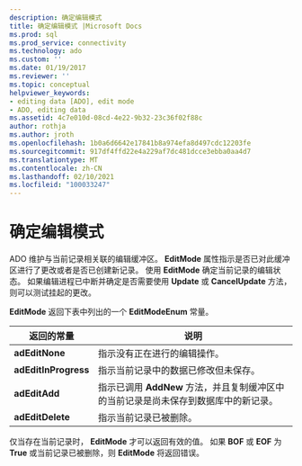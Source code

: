```yaml
---
description: 确定编辑模式
title: 确定编辑模式 |Microsoft Docs
ms.prod: sql
ms.prod_service: connectivity
ms.technology: ado
ms.custom: ''
ms.date: 01/19/2017
ms.reviewer: ''
ms.topic: conceptual
helpviewer_keywords:
- editing data [ADO], edit mode
- ADO, editing data
ms.assetid: 4c7e010d-08cd-4e22-9b32-23c36f02f88c
author: rothja
ms.author: jroth
ms.openlocfilehash: 1b0a6d6642e17841b8a974efa8d497cdc12203fe
ms.sourcegitcommit: 917df4ffd22e4a229af7dc481dcce3ebba0aa4d7
ms.translationtype: MT
ms.contentlocale: zh-CN
ms.lasthandoff: 02/10/2021
ms.locfileid: "100033247"
---
```

# <a name="determining-edit-mode"></a>确定编辑模式
ADO 维护与当前记录相关联的编辑缓冲区。 **EditMode** 属性指示是否已对此缓冲区进行了更改或者是否已创建新记录。 使用 **EditMode** 确定当前记录的编辑状态。 如果编辑进程已中断并确定是否需要使用 **Update** 或 **CancelUpdate** 方法，则可以测试挂起的更改。  
  
 **EditMode** 返回下表中列出的一个 **EditModeEnum** 常量。  
  
|返回的常量|说明|  
|--------------|-----------------|  
|**adEditNone**|指示没有正在进行的编辑操作。|  
|**adEditInProgress**|指示当前记录中的数据已修改但未保存。|  
|**adEditAdd**|指示已调用 **AddNew** 方法，并且复制缓冲区中的当前记录是尚未保存到数据库中的新记录。|  
|**adEditDelete**|指示当前记录已被删除。|  
  
 仅当存在当前记录时， **EditMode** 才可以返回有效的值。 如果 **BOF** 或 **EOF** 为 **True** 或当前记录已被删除，则 **EditMode** 将返回错误。
